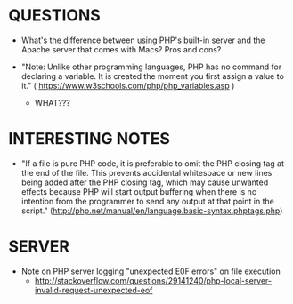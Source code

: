 # QUESTIONS

- What's the difference between using PHP's built-in server and the Apache server that comes
with Macs? Pros and cons?

- "Note: Unlike other programming languages, PHP has no command for declaring a variable. It is created the moment you first assign a value to it." ( https://www.w3schools.com/php/php_variables.asp )
   - WHAT???


# INTERESTING NOTES

- "If a file is pure PHP code, it is preferable to omit the PHP closing tag at the end of the file. This prevents accidental whitespace or new lines being added after the PHP closing tag, which may cause unwanted effects because PHP will start output buffering when there is no intention from the programmer to send any output at that point in the script." (http://php.net/manual/en/language.basic-syntax.phptags.php)

# SERVER

- Note on PHP server logging "unexpected E0F errors" on file execution
  - http://stackoverflow.com/questions/29141240/php-local-server-invalid-request-unexpected-eof
